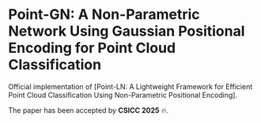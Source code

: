 # Point-GN: A Non-Parametric Network Using Gaussian Positional Encoding for Point Cloud Classification

Official implementation of [Point-LN: A Lightweight Framework for Efficient Point Cloud Classification Using Non-Parametric Positional Encoding].

The paper has been accepted by **CSICC 2025** 🔥.
